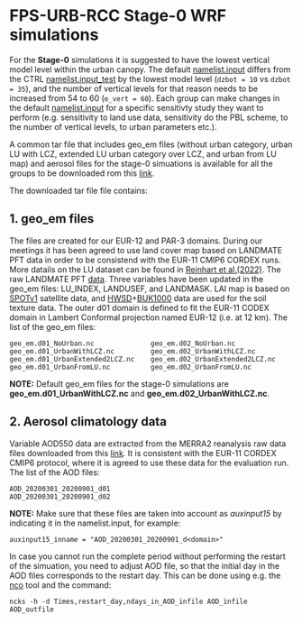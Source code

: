 # FPS-URB-RCC Stage-0 WRF simulations 

For the **Stage-0** simulations it is suggested to have the lowest vertical model level within the urban canopy. The default [namelist.input](./namelist.input) differs from the CTRL [namelist.input_test](../Test-7d/namelist.input) by the lowest model level (`dzbot = 10` vs `dzbot = 35`), and the number of vertical levels for that reason needs to be increased from 54 to 60 (`e_vert = 60`). Each group can make changes in the default [namelist.input](./namelist.input) for a specific sensitivty study they want to perform (e.g. sensitivity to land use data, sensitivity do the PBL scheme, to the number of vertical levels, to urban parameters etc.). 

A common tar file that includes geo_em files (without urban category, urban LU with LCZ, extended LU urban category over LCZ, and urban from LU map) and aerosol files for the stage-0 simuations is available for all the groups to be downloaded rom this [link](https://meteo.unican.es/work/josipa/WRF-FPS-URB-RCC/WRF-FPS-URB-RCC_stage0_v0.tar). 

The downloaded tar file file contains:

## 1. geo_em files

The files are created for our EUR-12 and PAR-3 domains. During our meetings it has been agreed to use land cover map based on LANDMATE PFT data in order to be consistend with the EUR-11 CMIP6 CORDEX runs. More datails on the LU dataset can be found in [Reinhart et al.(2022)](https://doi.org/10.5194/essd-14-1735-2022). 
The raw LANDMATE PFT [data](https://www.wdc-climate.de/ui/entry?acronym=LM_PFT_LandCov_EUR2015_v1.0). Three variables have been updated in the geo_em files: LU_INDEX, LANDUSEF, and LANDMASK. 
LAI map is based on [SPOTv1](https://cds.climate.copernicus.eu/cdsapp#!/dataset/satellite-lai-fapar?tab=form) satellite data, and [HWSD](https://www.wdc-climate.de/ui/entry?acronym=WRF_NOAH_HWSD_world_TOP_ST_v121)+[BUK1000](https://www.wdc-climate.de/ui/entry?acronym=WRF_NOAH_BUK_Ger_top_SOILTYP) data are used for the soil texture data. The outer d01 domain is defined to fit the EUR-11 CODEX domain in Lambert Conformal projection named EUR-12 (i.e. at 12 km). 
The list of the geo_em files:
```
geo_em.d01_NoUrban.nc              geo_em.d02_NoUrban.nc
geo_em.d01_UrbanWithLCZ.nc         geo_em.d02_UrbanWithLCZ.nc
geo_em.d01_UrbanExtended2LCZ.nc    geo_em.d02_UrbanExtended2LCZ.nc
geo_em.d01_UrbanFromLU.nc          geo_em.d02_UrbanFromLU.nc
```
**NOTE:** Default geo_em files for the stage-0 simulations are **geo_em.d01_UrbanWithLCZ.nc** and **geo_em.d02_UrbanWithLCZ.nc**.

## 2. Aerosol climatology data

Variable AOD550 data are extracted from the MERRA2 reanalysis raw data files downloaded from this [link](https://b2share.fz-juelich.de/records/?community=a140d3f3-0117-4665-9945-4c7fcb9afb51&sort=mostrecent&page=1&size=10). It is consistent with the EUR-11 CORDEX CMIP6 protocol, where it is agreed to use these data for the evaluation run.
The list of the AOD files:
```
AOD_20200301_20200901_d01
AOD_20200301_20200901_d02
```

**NOTE:** Make sure that these files are taken into account as *auxinput15* by indicating it in the namelist.input, for example:
```
auxinput15_inname = "AOD_20200301_20200901_d<domain>"
```
In case you cannot run the complete period without performing the restart of the simuation, you need to adjust AOD file, so that the initial day in the AOD files corresponds to the restart day. This can be 	done using e.g. the [nco](http://research.jisao.washington.edu/data_sets/nco/) tool and the command:
```
ncks -h -d Times,restart_day,ndays_in_AOD_infile AOD_infile AOD_outfile
```

